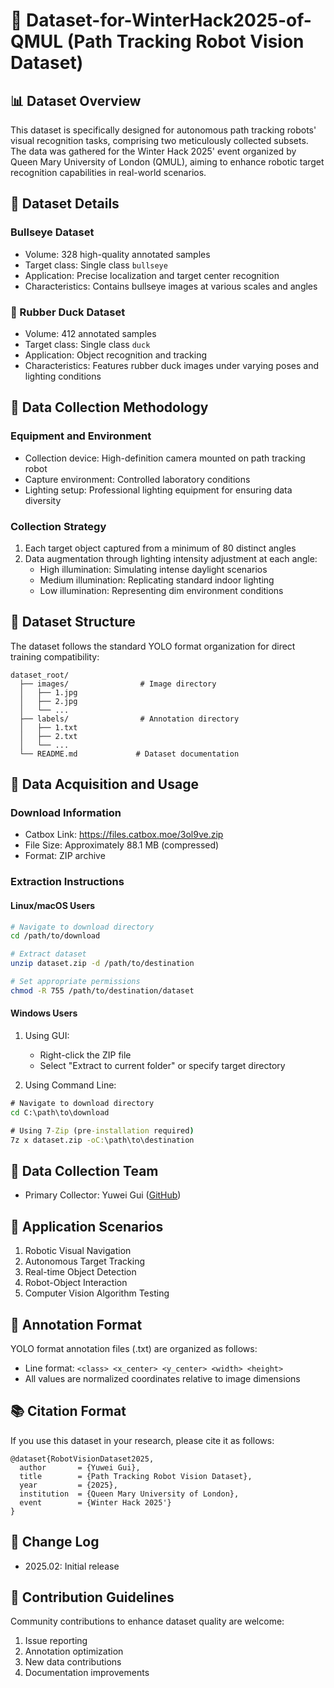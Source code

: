 # 🤖 Dataset-for-WinterHack2025-of-QMUL (Path Tracking Robot Vision Dataset)

## 📊 Dataset Overview
This dataset is specifically designed for autonomous path tracking robots' visual recognition tasks, comprising two meticulously collected subsets. The data was gathered for the Winter Hack 2025' event organized by Queen Mary University of London (QMUL), aiming to enhance robotic target recognition capabilities in real-world scenarios.

## 🎯 Dataset Details
### Bullseye Dataset
- Volume: 328 high-quality annotated samples
- Target class: Single class `bullseye`
- Application: Precise localization and target center recognition
- Characteristics: Contains bullseye images at various scales and angles

### 🦆 Rubber Duck Dataset
- Volume: 412 annotated samples
- Target class: Single class `duck`
- Application: Object recognition and tracking
- Characteristics: Features rubber duck images under varying poses and lighting conditions

## 📸 Data Collection Methodology
### Equipment and Environment
- Collection device: High-definition camera mounted on path tracking robot
- Capture environment: Controlled laboratory conditions
- Lighting setup: Professional lighting equipment for ensuring data diversity

### Collection Strategy
1. Each target object captured from a minimum of 80 distinct angles
2. Data augmentation through lighting intensity adjustment at each angle:
   - High illumination: Simulating intense daylight scenarios
   - Medium illumination: Replicating standard indoor lighting
   - Low illumination: Representing dim environment conditions

## 📁 Dataset Structure
The dataset follows the standard YOLO format organization for direct training compatibility:
```
dataset_root/
  ├── images/                # Image directory
  │   ├── 1.jpg
  │   ├── 2.jpg
  │   └── ...
  ├── labels/                # Annotation directory
  │   ├── 1.txt
  │   ├── 2.txt
  │   └── ...
  └── README.md             # Dataset documentation
```

## 💾 Data Acquisition and Usage
### Download Information
- Catbox Link: https://files.catbox.moe/3ol9ve.zip
- File Size: Approximately 88.1 MB (compressed)
- Format: ZIP archive

### Extraction Instructions
#### Linux/macOS Users
```bash
# Navigate to download directory
cd /path/to/download

# Extract dataset
unzip dataset.zip -d /path/to/destination

# Set appropriate permissions
chmod -R 755 /path/to/destination/dataset
```

#### Windows Users
1. Using GUI:
   - Right-click the ZIP file
   - Select "Extract to current folder" or specify target directory
   
2. Using Command Line:
```cmd
# Navigate to download directory
cd C:\path\to\download

# Using 7-Zip (pre-installation required)
7z x dataset.zip -oC:\path\to\destination
```

## 👤 Data Collection Team
- Primary Collector: Yuwei Gui ([GitHub](https://github.com/vvamanda))

## 🎯 Application Scenarios
1. Robotic Visual Navigation
2. Autonomous Target Tracking
3. Real-time Object Detection
4. Robot-Object Interaction
5. Computer Vision Algorithm Testing

## 📝 Annotation Format
YOLO format annotation files (.txt) are organized as follows:
- Line format: `<class> <x_center> <y_center> <width> <height>`
- All values are normalized coordinates relative to image dimensions

## 📚 Citation Format
If you use this dataset in your research, please cite it as follows:
```
@dataset{RobotVisionDataset2025,
  author       = {Yuwei Gui},
  title        = {Path Tracking Robot Vision Dataset},
  year         = {2025},
  institution  = {Queen Mary University of London},
  event        = {Winter Hack 2025'}
}
```

## 🔄 Change Log
- 2025.02: Initial release

## 🤝 Contribution Guidelines
Community contributions to enhance dataset quality are welcome:
1. Issue reporting
2. Annotation optimization
3. New data contributions
4. Documentation improvements
